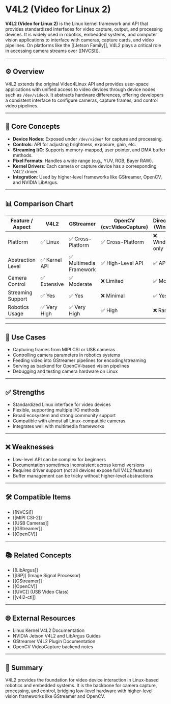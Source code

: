 # V4L2 (Video for Linux 2)

**V4L2 (Video for Linux 2)** is the Linux kernel framework and API that provides standardized interfaces for video capture, output, and processing devices. It is widely used in robotics, embedded systems, and computer vision applications to interface with cameras, capture cards, and video pipelines. On platforms like the [[Jetson Family]], V4L2 plays a critical role in accessing camera streams over [[NVCSI]].

---

## ⚙️ Overview

V4L2 extends the original Video4Linux API and provides user-space applications with unified access to video devices through device nodes such as `/dev/video0`. It abstracts hardware differences, offering developers a consistent interface to configure cameras, capture frames, and control video pipelines.

---

## 🧠 Core Concepts

- **Device Nodes**: Exposed under `/dev/video*` for capture and processing.  
- **Controls**: API for adjusting brightness, exposure, gain, etc.  
- **Streaming I/O**: Supports memory-mapped, user pointer, and DMA buffer methods.  
- **Pixel Formats**: Handles a wide range (e.g., YUV, RGB, Bayer RAW).  
- **Kernel Drivers**: Each camera or capture device has a corresponding V4L2 driver.  
- **Integration**: Used by higher-level frameworks like GStreamer, OpenCV, and NVIDIA LibArgus.  

---

## 📊 Comparison Chart

| Feature / Aspect         | V4L2 | GStreamer | OpenCV (cv::VideoCapture) | DirectShow (Windows) | Media Foundation |
|--------------------------|------|-----------|---------------------------|----------------------|------------------|
| Platform                 | ✅ Linux | ✅ Cross-Platform | ✅ Cross-Platform | ❌ Windows-only | ❌ Windows-only |
| Abstraction Level        | ✅ Kernel API | ✅ Multimedia Framework | ✅ High-Level API | ✅ API | ✅ API |
| Camera Control           | ✅ Extensive | ✅ Moderate | ❌ Limited | ✅ Moderate | ✅ Moderate |
| Streaming Support        | ✅ Yes | ✅ Yes | ❌ Minimal | ✅ Yes | ✅ Yes |
| Robotics Usage           | ✅ Very High | ✅ Very High | ✅ High | ❌ Rare | ❌ Rare |

---

## 🔧 Use Cases

- Capturing frames from MIPI CSI or USB cameras  
- Controlling camera parameters in robotics systems  
- Feeding video into GStreamer pipelines for encoding/streaming  
- Serving as backend for OpenCV-based vision pipelines  
- Debugging and testing camera hardware on Linux  

---

## ✅ Strengths

- Standardized Linux interface for video devices  
- Flexible, supporting multiple I/O methods  
- Broad ecosystem and strong community support  
- Compatible with almost all Linux-compatible cameras  
- Integrates well with multimedia frameworks  

---

## ❌ Weaknesses

- Low-level API can be complex for beginners  
- Documentation sometimes inconsistent across kernel versions  
- Requires driver support (not all devices expose full V4L2 features)  
- Buffer management can be tricky without higher-level abstractions  

---

## 🛠️ Compatible Items

- [[NVCSI]]  
- [[MIPI CSI-2]]  
- [[USB Cameras]]  
- [[GStreamer]]  
- [[OpenCV]]  

---

## 📚 Related Concepts

- [[LibArgus]]  
- [[ISP]] (Image Signal Processor)  
- [[GStreamer]]  
- [[OpenCV]]  
- [[UVC]] (USB Video Class)
- [[v4l2-ctl]]

---

## 🌐 External Resources

- Linux Kernel V4L2 Documentation  
- NVIDIA Jetson V4L2 and LibArgus Guides  
- GStreamer V4L2 Plugin Documentation  
- OpenCV VideoCapture backend notes  

---

## 📝 Summary

V4L2 provides the foundation for video device interaction in Linux-based robotics and embedded systems. It is the backbone for camera capture, processing, and control, bridging low-level hardware with higher-level vision frameworks like GStreamer and OpenCV.
